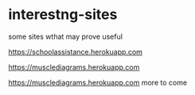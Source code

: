 # interestng-sites
some sites wthat may prove useful

https://schoolassistance.herokuapp.com

https://musclediagrams.herokuapp.com

https://musclediagrams.herokuapp.com
more to come
